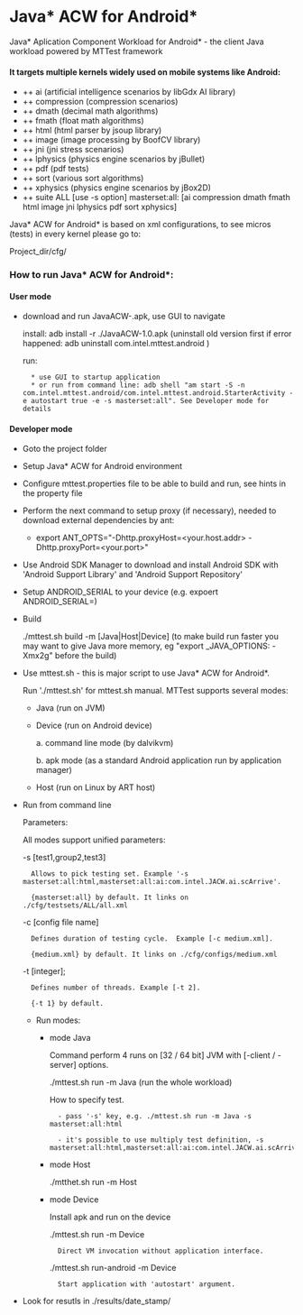 # Java* ACW for Android*

Java* Aplication Component Workload for Android* - the client Java workload powered by MTTest framework

#### It targets multiple kernels widely used on mobile systems like Android:
* ++ ai          (artificial intelligence scenarios by libGdx AI library)
* ++ compression (compression scenarios)
* ++ dmath       (decimal math algorithms)
* ++ fmath       (float math algorithms)
* ++ html        (html parser by jsoup library)
* ++ image       (image processing by BoofCV library)
* ++ jni         (jni stress scenarios)
* ++ lphysics    (physics engine scenarios by jBullet)
* ++ pdf         (pdf tests)
* ++ sort        (various sort algorithms)
* ++ xphysics    (physics engine scenarios by jBox2D)
* ++ suite ALL [use -s option] masterset:all:     [ai compression dmath fmath html image jni lphysics pdf sort xphysics]

Java* ACW for Android* is based on xml configurations, to see micros (tests) in every kernel please go to:

Project_dir/cfg/

### How to run Java* ACW for Android*: 

#### User mode 
- download and run JavaACW-<Version>.apk, use GUI to navigate

    install: adb install -r ./JavaACW-1.0.apk (uninstall old version first if error happened: adb uninstall com.intel.mttest.android )

    run:

        * use GUI to startup application
        * or run from command line: adb shell "am start -S -n com.intel.mttest.android/com.intel.mttest.android.StarterActivity -e autostart true -e -s masterset:all". See Developer mode for details


#### Developer mode 

* Goto the project folder

* Setup Java* ACW for Android environment

 * Configure mttest.properties file to be able to build and run, see hints in the property file

 * Perform the next command to setup proxy (if necessary), needed to download external dependencies by ant:

    - export ANT_OPTS="-Dhttp.proxyHost=<your.host.addr> -Dhttp.proxyPort=<your.port>"

 * Use Android SDK Manager to download and install Android SDK with 'Android Support Library' and 'Android Support Repository'

* Setup ANDROID_SERIAL to your device (e.g. expoert ANDROID_SERIAL=<your device serial>)

* Build

    ./mttest.sh build -m [Java|Host|Device] (to make build run faster you may want to give Java more memory, eg "export _JAVA_OPTIONS: -Xmx2g" before the build)

* Use mttest.sh - this is major script to use Java* ACW for Android*.

   Run './mttest.sh' for mttest.sh manual. MTTest supports several modes:

    - Java (run on JVM)

    - Device (run on Android device)

        a. command line mode (by dalvikvm)

        b. apk mode (as a standard Android application run by application manager)

    - Host (run on Linux by ART host)

* Run from command line

    Parameters:

    All modes support unified parameters:

    -s [test1,group2,test3] 

        Allows to pick testing set. Example '-s masterset:all:html,masterset:all:ai:com.intel.JACW.ai.scArrive'.

        {masterset:all} by default. It links on ./cfg/testsets/ALL/all.xml

    -c [config file name]

        Defines duration of testing cycle.  Example [-c medium.xml].

        {medium.xml} by default. It links on ./cfg/configs/medium.xml

    -t [integer]; 

        Defines number of threads. Example [-t 2].

        {-t 1} by default.

  * Run modes:

    - mode Java

        Command perform 4 runs on [32 / 64 bit] JVM with [-client / -server] options.

        ./mttest.sh run -m Java (run the whole workload)

        How to specify test. 

            - pass '-s' key, e.g. ./mttest.sh run -m Java -s masterset:all:html

            - it's possible to use multiply test definition, -s masterset:all:html,masterset:all:ai:com.intel.JACW.ai.scArrive

    - mode Host

        ./mtthet.sh run -m Host

    - mode Device 

        Install apk and run on the device

        ./mttest.sh run -m Device

            Direct VM invocation without application interface.

        ./mttest.sh run-android -m Device

            Start application with 'autostart' argument.

* Look for resutls in ./results/date_stamp/

